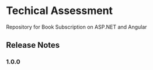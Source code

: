 # Techical Assessment

Repository for Book Subscription on ASP.NET and Angular


## Release Notes

### 1.0.0




